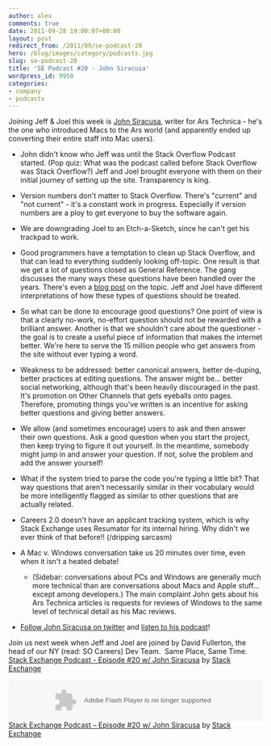 ```yaml
---
author: alex
comments: true
date: 2011-09-28 19:00:07+00:00
layout: post
redirect_from: /2011/09/se-podcast-20
hero: /blog/images/category/podcasts.jpg
slug: se-podcast-20
title: 'SE Podcast #20 - John Siracusa'
wordpress_id: 9950
categories:
- company
- podcasts
---
```


Joining Jeff & Joel this week is [John Siracusa](http://arstechnica.com/author/john-siracusa/), writer for Ars Technica - he's the one who introduced Macs to the Ars world (and apparently ended up converting their entire staff into Mac users).



	
  * John didn't know who Jeff was until the Stack Overflow Podcast started. (Pop quiz: What was the podcast called before Stack Overflow was Stack Overflow?) Jeff and Joel brought everyone with them on their initial journey of setting up the site. Transparency is king.

	
  * Version numbers don't matter to Stack Overflow. There's "current" and "not current" - it's a constant work in progress. Especially if version numbers are a ploy to get everyone to buy the software again.

	
  * We are downgrading Joel to an Etch-a-Sketch, since he can't get his trackpad to work.

	
  * Good programmers have a temptation to clean up Stack Overflow, and that can lead to everything suddenly looking off-topic. One result is that we get a lot of questions closed as General Reference. The gang discusses the many ways these questions have been handled over the years. There's even a [blog post](../2011/02/are-some-questions-too-simple/) on the topic. Jeff and Joel have different interpretations of how these types of questions should be treated.

	
  * So what can be done to encourage good questions? One point of view is that a clearly no-work, no-effort question should not be rewarded with a brilliant answer. Another is that we shouldn't care about the questioner - the goal is to create a useful piece of information that makes the internet better. We're here to serve the 15 million people who get answers from the site without ever typing a word.

	
  * Weakness to be addressed: better canonical answers, better de-duping, better practices at editing questions. The answer might be... better social networking, although that's been heavily discouraged in the past. It's promotion on Other Channels that gets eyeballs onto pages. Therefore, promoting things you've written is an incentive for asking better questions and giving better answers.

	
  * We allow (and sometimes encourage) users to ask and then answer their own questions. Ask a good question when you start the project, then keep trying to figure it out yourself. In the meantime, somebody might jump in and answer your question. If not, solve the problem and add the answer yourself!

	
  * What if the system tried to parse the code you're typing a little bit? That way questions that aren't necessarily similar in their vocabulary would be more intelligently flagged as similar to other questions that are actually related.

	
  * Careers 2.0 doesn't have an applicant tracking system, which is why Stack Exchange uses Resumator for its internal hiring. Why didn't we ever think of that before!! (/dripping sarcasm)

	
  * A Mac v. Windows conversation take us 20 minutes over time, even when it isn't a heated debate!


	
    * (Sidebar: conversations about PCs and Windows are generally much more technical than are conversations about Macs and Apple stuff... except among developers.) The main complaint John gets about his Ars Technica articles is requests for reviews of Windows to the same level of technical detail as his Mac reviews.


	
  * [Follow John Siracusa on twitter](http://twitter.com/siracusa) and [listen to his podcast](http://5by5.tv/hypercritical)!


Join us next week when Jeff and Joel are joined by David Fullerton, the head of our NY (read: SO Careers) Dev Team.  Same Place, Same Time.
[Stack Exchange Podcast - Episode #20 w/ John Siracusa](http://soundcloud.com/stack-exchange/stack-exchange-podcast-20) by [Stack Exchange](http://soundcloud.com/stack-exchange)

<object width="100%" height="81" classid="clsid:d27cdb6e-ae6d-11cf-96b8-444553540000" codebase="http://download.macromedia.com/pub/shockwave/cabs/flash/swflash.cab#version=6,0,40,0"><param name="allowscriptaccess" value="always" /><param name="src" value="http://player.soundcloud.com/player.swf?url=http%3A%2F%2Fapi.soundcloud.com%2Ftracks%2F24342343" /><embed width="100%" height="81" type="application/x-shockwave-flash" src="http://player.soundcloud.com/player.swf?url=http%3A%2F%2Fapi.soundcloud.com%2Ftracks%2F24342343" allowscriptaccess="always" /></object> <span><a href="http://soundcloud.com/stack-exchange/stack-exchange-podcast-20">Stack Exchange Podcast &#8211; Episode #20 w/ John Siracusa</a> by <a href="http://soundcloud.com/stack-exchange">Stack Exchange</a></span></p>